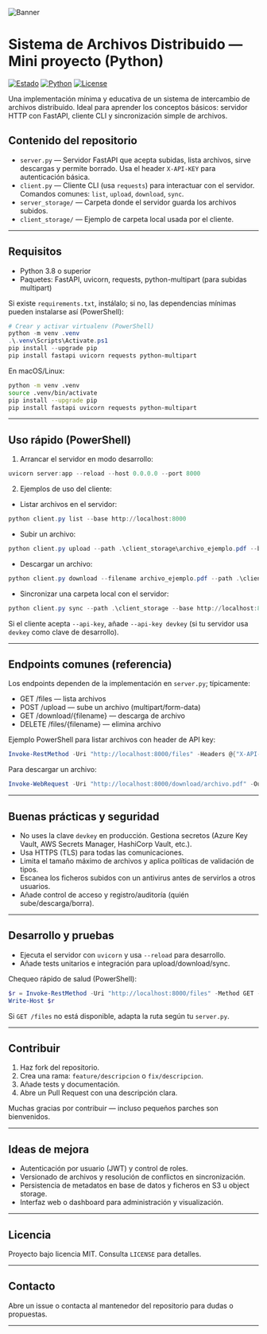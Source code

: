 ![Banner](https://images.unsplash.com/photo-1498050108023-c5249f4df085?q=80&w=1400&auto=format&fit=crop&ixlib=rb-4.0.3&s=8a0f2a0e7d2ab0b7b5a0f8b5c6d6e4a7)

# Sistema de Archivos Distribuido — Mini proyecto (Python)

[![Estado](https://img.shields.io/badge/status-experimental-yellow.svg)](https://github.com)
[![Python](https://img.shields.io/badge/python-3.8%2B-blue.svg)](https://www.python.org)
[![License](https://img.shields.io/badge/license-MIT-green.svg)](./LICENSE)

Una implementación mínima y educativa de un sistema de intercambio de archivos distribuido. Ideal para aprender los conceptos básicos: servidor HTTP con FastAPI, cliente CLI y sincronización simple de archivos.

## Contenido del repositorio

- `server.py` — Servidor FastAPI que acepta subidas, lista archivos, sirve descargas y permite borrado. Usa el header `X-API-KEY` para autenticación básica.
- `client.py` — Cliente CLI (usa `requests`) para interactuar con el servidor. Comandos comunes: `list`, `upload`, `download`, `sync`.
- `server_storage/` — Carpeta donde el servidor guarda los archivos subidos.
- `client_storage/` — Ejemplo de carpeta local usada por el cliente.

---


## Requisitos

- Python 3.8 o superior
- Paquetes: FastAPI, uvicorn, requests, python-multipart (para subidas multipart)

Si existe `requirements.txt`, instálalo; si no, las dependencias mínimas pueden instalarse así (PowerShell):

```powershell
# Crear y activar virtualenv (PowerShell)
python -m venv .venv
.\.venv\Scripts\Activate.ps1
pip install --upgrade pip
pip install fastapi uvicorn requests python-multipart
```

En macOS/Linux:

```bash
python -m venv .venv
source .venv/bin/activate
pip install --upgrade pip
pip install fastapi uvicorn requests python-multipart
```

---

## Uso rápido (PowerShell)

1) Arrancar el servidor en modo desarrollo:

```powershell
uvicorn server:app --reload --host 0.0.0.0 --port 8000
```

2) Ejemplos de uso del cliente:

- Listar archivos en el servidor:

```powershell
python client.py list --base http://localhost:8000
```

- Subir un archivo:

```powershell
python client.py upload --path .\client_storage\archivo_ejemplo.pdf --base http://localhost:8000
```

- Descargar un archivo:

```powershell
python client.py download --filename archivo_ejemplo.pdf --path .\client_storage --base http://localhost:8000
```

- Sincronizar una carpeta local con el servidor:

```powershell
python client.py sync --path .\client_storage --base http://localhost:8000
```

Si el cliente acepta `--api-key`, añade `--api-key devkey` (si tu servidor usa `devkey` como clave de desarrollo).

---

## Endpoints comunes (referencia)

Los endpoints dependen de la implementación en `server.py`; típicamente:

- GET /files — lista archivos
- POST /upload — sube un archivo (multipart/form-data)
- GET /download/{filename} — descarga de archivo
- DELETE /files/{filename} — elimina archivo

Ejemplo PowerShell para listar archivos con header de API key:

```powershell
Invoke-RestMethod -Uri "http://localhost:8000/files" -Headers @{"X-API-KEY"="devkey"}
```

Para descargar un archivo:

```powershell
Invoke-WebRequest -Uri "http://localhost:8000/download/archivo.pdf" -OutFile .\client_storage\archivo.pdf -Headers @{"X-API-KEY"="devkey"}
```

---

## Buenas prácticas y seguridad

- No uses la clave `devkey` en producción. Gestiona secretos (Azure Key Vault, AWS Secrets Manager, HashiCorp Vault, etc.).
- Usa HTTPS (TLS) para todas las comunicaciones.
- Limita el tamaño máximo de archivos y aplica políticas de validación de tipos.
- Escanea los ficheros subidos con un antivirus antes de servirlos a otros usuarios.
- Añade control de acceso y registro/auditoría (quién sube/descarga/borra).

---

## Desarrollo y pruebas

- Ejecuta el servidor con `uvicorn` y usa `--reload` para desarrollo.
- Añade tests unitarios e integración para upload/download/sync.

Chequeo rápido de salud (PowerShell):

```powershell
$r = Invoke-RestMethod -Uri "http://localhost:8000/files" -Method GET -Headers @{"X-API-KEY"="devkey"}
Write-Host $r
```

Si `GET /files` no está disponible, adapta la ruta según tu `server.py`.

---

## Contribuir

1. Haz fork del repositorio.
2. Crea una rama: `feature/descripcion` o `fix/descripcion`.
3. Añade tests y documentación.
4. Abre un Pull Request con una descripción clara.

Muchas gracias por contribuir — incluso pequeños parches son bienvenidos.

---

## Ideas de mejora

- Autenticación por usuario (JWT) y control de roles.
- Versionado de archivos y resolución de conflictos en sincronización.
- Persistencia de metadatos en base de datos y ficheros en S3 u object storage.
- Interfaz web o dashboard para administración y visualización.

---

## Licencia

Proyecto bajo licencia MIT. Consulta `LICENSE` para detalles.

---

## Contacto

Abre un issue o contacta al mantenedor del repositorio para dudas o propuestas.

---
